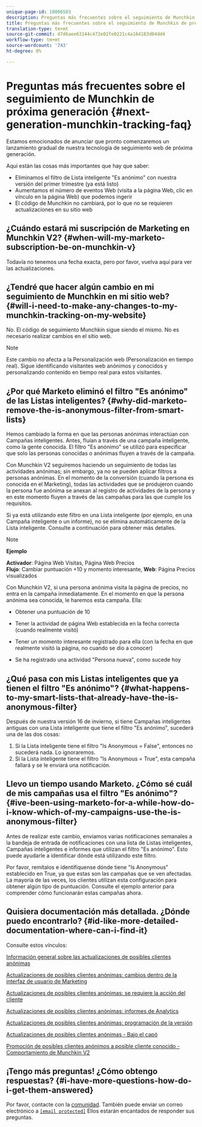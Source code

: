 ```yaml
---
unique-page-id: 10096583
description: Preguntas más frecuentes sobre el seguimiento de Munchkin de próxima generación - Documentos de marketing - Documentación del producto
title: Preguntas más frecuentes sobre el seguimiento de Munchkin de próxima generación
translation-type: tm+mt
source-git-commit: d7d6aee63144c472e02fe0221c4a164183d04dd4
workflow-type: tm+mt
source-wordcount: '743'
ht-degree: 0%

---
```



# Preguntas más frecuentes sobre el seguimiento de Munchkin de próxima generación {#next-generation-munchkin-tracking-faq}

Estamos emocionados de anunciar que pronto comenzaremos un lanzamiento gradual de nuestra tecnología de seguimiento web de próxima generación.

Aquí están las cosas más importantes que hay que saber:

* Eliminamos el filtro de Lista inteligente &quot;Es anónimo&quot; con nuestra versión del primer trimestre (ya está listo)
* Aumentamos el número de eventos Web (visita a la página Web, clic en vínculo en la página Web) que podemos ingerir
* El código de Munchkin no cambiará, por lo que no se requieren actualizaciones en su sitio web

## ¿Cuándo estará mi suscripción de Marketing en Munchkin V2? {#when-will-my-marketo-subscription-be-on-munchkin-v}

Todavía no tenemos una fecha exacta, pero por favor, vuelva aquí para ver las actualizaciones.

## ¿Tendré que hacer algún cambio en mi seguimiento de Munchkin en mi sitio web? {#will-i-need-to-make-any-changes-to-my-munchkin-tracking-on-my-website}

No. El código de seguimiento Munchkin sigue siendo el mismo. No es necesario realizar cambios en el sitio web.

>[!NOTE]
>
>Este cambio no afecta a la Personalización web (Personalización en tiempo real). Sigue identificando visitantes web anónimos y conocidos y personalizando contenido en tiempo real para estos visitantes.

## ¿Por qué Marketo eliminó el filtro &quot;Es anónimo&quot; de las Listas inteligentes? {#why-did-marketo-remove-the-is-anonymous-filter-from-smart-lists}

Hemos cambiado la forma en que las personas anónimas interactúan con Campañas inteligentes. Antes, fluían a través de una campaña inteligente, como la gente conocida. El filtro &quot;Es anónimo&quot; se utilizó para especificar que solo las personas conocidas o anónimas fluyen a través de la campaña.

Con Munchkin V2 seguiremos haciendo un seguimiento de todas las actividades anónimas; sin embargo, ya no se pueden aplicar filtros a personas anónimas. En el momento de la conversión (cuando la persona es conocida en el Marketing), todas las actividades que se produjeron cuando la persona fue anónima se anexan al registro de actividades de la persona y en este momento fluyen a través de las campañas para las que cumple los requisitos.

Si ya está utilizando este filtro en una Lista inteligente (por ejemplo, en una Campaña inteligente o un informe), no se elimina automáticamente de la Lista inteligente. Consulte a continuación para obtener más detalles.

>[!NOTE]
>
>**Ejemplo**
>
>**Activador**: Página Web Visitas, Página Web Precios\
>**Flujo**: Cambiar puntuación +10 y momento interesante, **Web**: Página Precios visualizados
>
>Con Munchkin V2, si una persona anónima visita la página de precios, no entra en la campaña inmediatamente. En el momento en que la persona anónima sea conocida, le haremos esta campaña. Ella:
>
>* Obtener una puntuación de 10
   >
   >
* Tener la actividad de página Web establecida en la fecha correcta (cuando realmente visitó)
   >
   >
* Tener un momento interesante registrado para ella (con la fecha en que realmente visitó la página, no cuando se dio a conocer)
   >
   >
* Se ha registrado una actividad &quot;Persona nueva&quot;, como sucede hoy

>



## ¿Qué pasa con mis Listas inteligentes que ya tienen el filtro &quot;Es anónimo&quot;? {#what-happens-to-my-smart-lists-that-already-have-the-is-anonymous-filter}

Después de nuestra versión 16 de invierno, si tiene Campañas inteligentes antiguas con una Lista inteligente que tiene el filtro &quot;Es anónimo&quot;, sucederá una de las dos cosas:

1. Si la Lista inteligente tiene el filtro &quot;Is Anonymous = False&quot;, entonces no sucederá nada. Lo ignoraremos.
1. Si la Lista inteligente tiene el filtro &quot;Is Anonymous = True&quot;, esta campaña fallará y se le enviará una notificación.

## Llevo un tiempo usando Marketo. ¿Cómo sé cuál de mis campañas usa el filtro &quot;Es anónimo&quot;? {#ive-been-using-marketo-for-a-while-how-do-i-know-which-of-my-campaigns-use-the-is-anonymous-filter}

Antes de realizar este cambio, enviamos varias notificaciones semanales a la bandeja de entrada de notificaciones con una lista de Listas inteligentes, Campañas inteligentes e informes que utilizan el filtro &quot;Es anónimo&quot;. Esto puede ayudarle a identificar dónde está utilizando este filtro.

Por favor, remítalos e identifíquense dónde tiene &quot;Is Anonymous&quot; establecido en True, ya que estas son las campañas que se ven afectadas. La mayoría de las veces, los clientes utilizan esta configuración para obtener algún tipo de puntuación. Consulte el ejemplo anterior para comprender cómo funcionarán estas campañas ahora.

## Quisiera documentación más detallada. ¿Dónde puedo encontrarlo? {#id-like-more-detailed-documentation-where-can-i-find-it}

Consulte estos vínculos:

[Información general sobre las actualizaciones de posibles clientes anónimas](https://nation.marketo.com/docs/DOC-2937)

[Actualizaciones de posibles clientes anónimas: cambios dentro de la interfaz de usuario de Marketing](https://nation.marketo.com/docs/DOC-2938)

[Actualizaciones de posibles clientes anónimas: se requiere la acción del cliente](https://nation.marketo.com/docs/DOC-2939)

[Actualizaciones de posibles clientes anónimas: informes de Analytics](https://nation.marketo.com/docs/DOC-2940)

[Actualizaciones de posibles clientes anónimas: programación de la versión](https://nation.marketo.com/docs/DOC-2961)

[Actualizaciones de posibles clientes anónimas - Bajo el capó](https://nation.marketo.com/docs/DOC-2962)

[Promoción de posibles clientes anónimos a posible cliente conocido - Comportamiento de Munchkin V2](https://nation.marketo.com/docs/DOC-2963)

## ¡Tengo más preguntas! ¿Cómo obtengo respuestas? {#i-have-more-questions-how-do-i-get-them-answered}

Por favor, contacte con la [comunidad](https://nation.marketo.com/welcome). También puede enviar un correo electrónico a [`[email protected]`](http://docs.marketo.com/cdn-cgi/l/email-protection#4c3f393c3c233e380c212d3e27293823622f232162) Ellos estarán encantados de responder sus preguntas.
